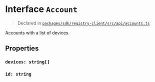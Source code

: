 # Interface `Account`
> Declared in [`packages/sdk/registry-client/src/api/accounts.ts`]()

Accounts with a list of devices.
## Properties
### `devices: string[]`
### `id: string`
